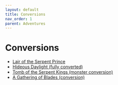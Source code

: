 ```yaml
---
layout: default
title: Conversions
nav_order: 1
parent: Adventures
---
```


# Conversions
- [Lair of the Serpent Prince](https://nakade.itch.io/lair-of-the-serpent-prince-cairn)
- [Hideous Daylight (fully converted)](https://docs.google.com/document/d/1P6yZTtamLkSKAruc_AlGktWwbUxRPtFdTreCnTAX3rE/edit)
- [Tomb of the Serpent Kings (monster conversion)](https://docs.google.com/document/d/16d1F-V0i1GrcYu0Ug2UfPC1Uy7FVbYef7sp1CqWTGLA/edit)
- [A Gathering of Blades (conversion)](https://docs.google.com/document/d/1HbO_K9ae7ifFcMg6sO2y0vOixl2KVwTvXxKqrev5g74/edit)
